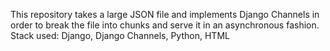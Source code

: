 This repository takes a large JSON file and implements Django Channels in order to break the file into chunks and serve it in an asynchronous fashion.
Stack used: Django, Django Channels, Python, HTML 
